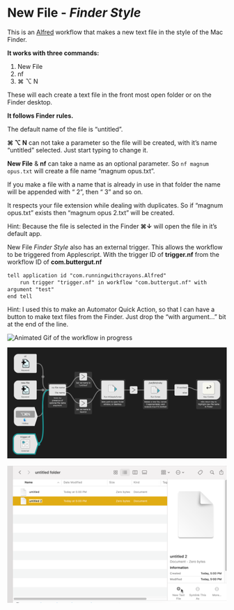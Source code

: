 # New File - _Finder Style_

This is an [Alfred](Alhttps://www.alfredapp.comfred)  workflow that makes a new text file in the style of the Mac Finder.

__It works with three commands:__

1. New File
2. nf
3. ⌘ ⌥ N

These will each create a text file in the front most open folder or on the Finder desktop.

__It follows Finder rules.__

The default name of the file is “untitled”.

__⌘ ⌥ N__ can not take a parameter so the file will be created, with it’s name “untitled” selected. Just start typing to change it.

__New File__ & __nf__ can take a name as an optional parameter. So `nf magnum opus.txt` will create a file name “magnum opus.txt”.

If you make a file with a name that is already in use in that folder the name will be appended with “ 2”, then “ 3” and so on. 

It respects your file extension while dealing with duplicates. So if  “magnum opus.txt” exists  then “magnum opus 2.txt” will be created.

Hint: Because the file is selected in the Finder __⌘↓__ will open the file in it’s default app.

New File _Finder Style_ also has an external trigger. This allows the workflow to be triggered from Applescript. With the trigger ID of __trigger.nf__ from the workflow ID of __com.buttergut.nf__

```AppleScript
tell application id "com.runningwithcrayons.Alfred"
	run trigger "trigger.nf" in workflow "com.buttergut.nf" with argument "test"
end tell
```

Hint: I used this to make an Automator Quick Action, so that I can have a button to make text files from the Finder. Just drop the “with argument...” bit at the end of the line.

![Animated Gif of the workflow in progress](nf.gif)

![Layout of workflow. ](layout.png)

![Quick Action in Finder. ](quick_action.png)
